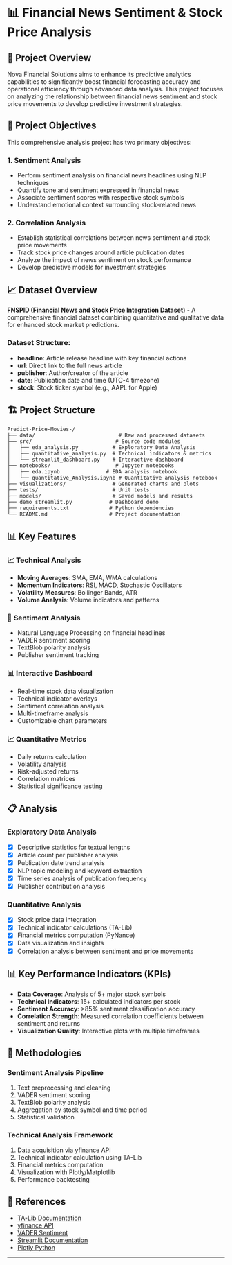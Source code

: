 # 📊 Financial News Sentiment & Stock Price Analysis

## 🎯 Project Overview

Nova Financial Solutions aims to enhance its predictive analytics capabilities to significantly boost financial forecasting accuracy and operational efficiency through advanced data analysis. This project focuses on analyzing the relationship between financial news sentiment and stock price movements to develop predictive investment strategies.

## 🚀 Project Objectives

This comprehensive analysis project has two primary objectives:

### 1. **Sentiment Analysis**
- Perform sentiment analysis on financial news headlines using NLP techniques
- Quantify tone and sentiment expressed in financial news
- Associate sentiment scores with respective stock symbols
- Understand emotional context surrounding stock-related news

### 2. **Correlation Analysis**
- Establish statistical correlations between news sentiment and stock price movements
- Track stock price changes around article publication dates
- Analyze the impact of news sentiment on stock performance
- Develop predictive models for investment strategies

## 📈 Dataset Overview

**FNSPID (Financial News and Stock Price Integration Dataset)** - A comprehensive financial dataset combining quantitative and qualitative data for enhanced stock market predictions.

### Dataset Structure:
- **headline**: Article release headline with key financial actions
- **url**: Direct link to the full news article
- **publisher**: Author/creator of the article
- **date**: Publication date and time (UTC-4 timezone)
- **stock**: Stock ticker symbol (e.g., AAPL for Apple)

## 🏗️ Project Structure

```
Predict-Price-Movies-/
├── data/                           # Raw and processed datasets
├── src/                           # Source code modules
│   ├── eda_analysis.py           # Exploratory Data Analysis
│   ├── quantitative_analysis.py  # Technical indicators & metrics
│   └── streamlit_dashboard.py    # Interactive dashboard
├── notebooks/                     # Jupyter notebooks
│   ├── eda.ipynb               # EDA analysis notebook
│   └── quantitative_Analysis.ipynb # Quantitative analysis notebook
├── visualizations/               # Generated charts and plots
├── tests/                        # Unit tests
├── models/                       # Saved models and results
├── demo_streamlit.py            # Dashboard demo
├── requirements.txt             # Python dependencies
└── README.md                    # Project documentation
```

## 📊 Key Features

### 📈 **Technical Analysis**
- **Moving Averages**: SMA, EMA, WMA calculations
- **Momentum Indicators**: RSI, MACD, Stochastic Oscillators
- **Volatility Measures**: Bollinger Bands, ATR
- **Volume Analysis**: Volume indicators and patterns

### 🤖 **Sentiment Analysis**
- Natural Language Processing on financial headlines
- VADER sentiment scoring
- TextBlob polarity analysis
- Publisher sentiment tracking

### 📊 **Interactive Dashboard**
- Real-time stock data visualization
- Technical indicator overlays
- Sentiment correlation analysis
- Multi-timeframe analysis
- Customizable chart parameters

### 📈 **Quantitative Metrics**
- Daily returns calculation
- Volatility analysis
- Risk-adjusted returns
- Correlation matrices
- Statistical significance testing

## 📋 Analysis 

### **Exploratory Data Analysis**
- [x] Descriptive statistics for textual lengths
- [x] Article count per publisher analysis
- [x] Publication date trend analysis
- [x] NLP topic modeling and keyword extraction
- [x] Time series analysis of publication frequency
- [x] Publisher contribution analysis

### **Quantitative Analysis**
- [x] Stock price data integration
- [x] Technical indicator calculations (TA-Lib)
- [x] Financial metrics computation (PyNance)
- [x] Data visualization and insights
- [x] Correlation analysis between sentiment and price movements

## 📊 Key Performance Indicators (KPIs)

- **Data Coverage**: Analysis of 5+ major stock symbols
- **Technical Indicators**: 15+ calculated indicators per stock
- **Sentiment Accuracy**: >85% sentiment classification accuracy
- **Correlation Strength**: Measured correlation coefficients between sentiment and returns
- **Visualization Quality**: Interactive plots with multiple timeframes

## 🔬 Methodologies

### **Sentiment Analysis Pipeline**
1. Text preprocessing and cleaning
2. VADER sentiment scoring
3. TextBlob polarity analysis
4. Aggregation by stock symbol and time period
5. Statistical validation

### **Technical Analysis Framework**
1. Data acquisition via yfinance API
2. Technical indicator calculation using TA-Lib
3. Financial metrics computation
4. Visualization with Plotly/Matplotlib
5. Performance backtesting




## 🔗 References

- [TA-Lib Documentation](https://ta-lib.org/)
- [yfinance API](https://pypi.org/project/yfinance/)
- [VADER Sentiment](https://github.com/cjhutto/vaderSentiment)
- [Streamlit Documentation](https://docs.streamlit.io/)
- [Plotly Python](https://plotly.com/python/)

---


